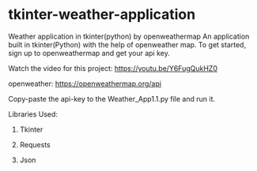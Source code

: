 # tkinter-weather-application
Weather application in tkinter(python) by openweathermap
An application built in tkinter(Python) with the help of openweather map.
To get started, sign up to openweathermap and get your api key.


Watch the video for this project: <https://youtu.be/Y6FugQukHZ0>

openweather: <https://openweathermap.org/api>

Copy-paste the api-key to the Weather_App1.1.py file and run it.

Libraries Used:

1. Tkinter

2. Requests

3. Json
